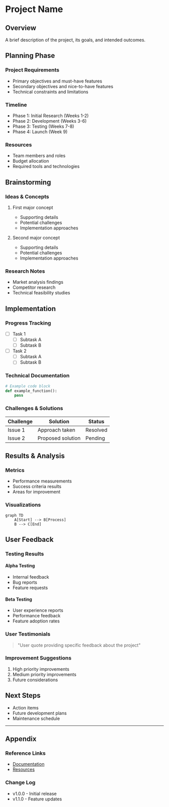 # Project Name

## Overview

A brief description of the project, its goals, and intended outcomes.

## Planning Phase

### Project Requirements

- Primary objectives and must-have features
- Secondary objectives and nice-to-have features
- Technical constraints and limitations

### Timeline

- Phase 1: Initial Research (Weeks 1-2)
- Phase 2: Development (Weeks 3-6)
- Phase 3: Testing (Weeks 7-8)
- Phase 4: Launch (Week 9)

### Resources

- Team members and roles
- Budget allocation
- Required tools and technologies

## Brainstorming

### Ideas & Concepts

1. First major concept

   - Supporting details
   - Potential challenges
   - Implementation approaches

2. Second major concept
   - Supporting details
   - Potential challenges
   - Implementation approaches

### Research Notes

- Market analysis findings
- Competitor research
- Technical feasibility studies

## Implementation

### Progress Tracking

- [ ] Task 1
  - [ ] Subtask A
  - [ ] Subtask B
- [ ] Task 2
  - [ ] Subtask A
  - [ ] Subtask B

### Technical Documentation

```python
# Example code block
def example_function():
    pass
```

### Challenges & Solutions

| Challenge | Solution          | Status   |
| --------- | ----------------- | -------- |
| Issue 1   | Approach taken    | Resolved |
| Issue 2   | Proposed solution | Pending  |

## Results & Analysis

### Metrics

- Performance measurements
- Success criteria results
- Areas for improvement

### Visualizations

```mermaid
graph TD
    A[Start] --> B[Process]
    B --> C[End]
```

## User Feedback

### Testing Results

#### Alpha Testing

- Internal feedback
- Bug reports
- Feature requests

#### Beta Testing

- User experience reports
- Performance feedback
- Feature adoption rates

### User Testimonials

> "User quote providing specific feedback about the project"

### Improvement Suggestions

1. High priority improvements
2. Medium priority improvements
3. Future considerations

## Next Steps

- Action items
- Future development plans
- Maintenance schedule

---

## Appendix

### Reference Links

- [Documentation](https://example.com)
- [Resources](https://example.com)

### Change Log

- v1.0.0 - Initial release
- v1.1.0 - Feature updates
